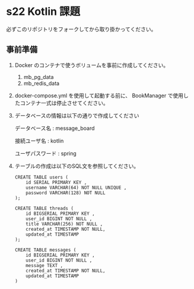 # s22 Kotlin 課題

必ずこのリポジトリをフォークしてから取り掛かってください。

## 事前準備
1. Docker のコンテナで使うボリュームを事前に作成してください。
   1. mb_pg_data
   2. mb_redis_data
2. docker-compose.yml を使用して起動する前に、
BookManager で使用したコンテナ一式は停止させてください。
3. データベースの情報は以下の通りで作成してください

   データベース名
   :  message_board

   接続ユーザ名
   :  kotlin

   ユーザパスワード
   :  spring

4. テーブルの作成は以下のSQL文を参照してください。
   ```postgresql
   CREATE TABLE users (
       id SERIAL PRIMARY KEY ,
       username VARCHAR(64) NOT NULL UNIQUE ,
       password VARCHAR(128) NOT NULL
   );
   
   CREATE TABLE threads (
       id BIGSERIAL PRIMARY KEY ,
       user_id BIGINT NOT NULL ,
       title VARCHAR(256) NOT NULL ,
       created_at TIMESTAMP NOT NULL,
       updated_at TIMESTAMP
   );
   
   CREATE TABLE messages (
       id BIGSERIAL PRIMARY KEY ,
       user_id BIGINT NOT NULL ,
       message TEXT ,
       created_at TIMESTAMP NOT NULL,
       updated_at TIMESTAMP
   )
   ```